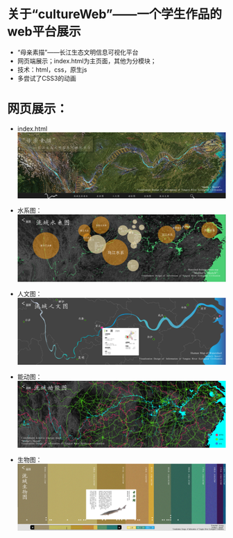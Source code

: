 #  关于“cultureWeb”——一个学生作品的web平台展示
 - “母亲素描”——长江生态文明信息可视化平台
 - 网页端展示；index.html为主页面，其他为分模块；
 - 技术：html，css，原生js
 - 多尝试了CSS3的动画

# 网页展示：

 - index.html
![首页](../img/index.png "首页")

 - 水系图：
![水系图](../img/water.png "水系图")

 - 人文图：
![人文](../img/cities.png "人文")

 - 能动图：
![能动图](../img/power.png "能动图")

 - 生物图：
![生物图](../img/animals.png "生物图")
